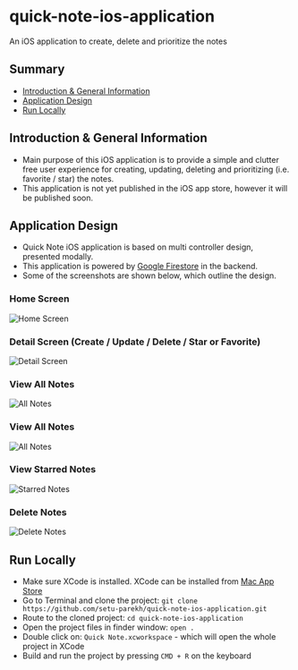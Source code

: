 # quick-note-ios-application
An iOS application to create, delete and prioritize the notes

## Summary
* [Introduction & General Information](#introduction--general-information)
* [Application Design](#application--design)
* [Run Locally](#run--locally)

## Introduction & General Information
- Main purpose of this iOS application is to provide a simple and clutter free user experience for creating, updating, deleting and prioritizing (i.e. favorite / star) the notes.
- This application is not yet published in the iOS app store, however it will be published soon.

## Application Design
- Quick Note iOS application is based on multi controller design, presented modally.
- This application is powered by [Google Firestore](https://cloud.google.com/firestore) in the backend.
- Some of the screenshots are shown below, which outline the design.

### Home Screen
![Home Screen](https://github.com/setu-parekh/quick-note-ios-application/blob/main/Images/home-screen.png)

### Detail Screen (Create / Update / Delete / Star or Favorite)
![Detail Screen](https://github.com/setu-parekh/quick-note-ios-application/blob/main/Images/detail-screen.png)

### View All Notes
![All Notes](https://github.com/setu-parekh/quick-note-ios-application/blob/main/Images/view-all-notes.png)

### View All Notes
![All Notes](https://github.com/setu-parekh/quick-note-ios-application/blob/main/Images/view-all-notes.png)

### View Starred Notes
![Starred Notes](https://github.com/setu-parekh/quick-note-ios-application/blob/main/Images/view-only-starred-notes.png)

### Delete Notes
![Delete Notes](https://github.com/setu-parekh/quick-note-ios-application/blob/main/Images/delete-notes.png)

## Run Locally
* Make sure XCode is installed. XCode can be installed from [Mac App Store](https://apps.apple.com/us/app/xcode/id497799835?mt=12)
* Go to Terminal and clone the project: `git clone https://github.com/setu-parekh/quick-note-ios-application.git`
* Route to the cloned project: `cd quick-note-ios-application`
* Open the project files in finder window: `open .`
* Double click on: `Quick Note.xcworkspace` - which will open the whole project in XCode
* Build and run the project by pressing `CMD + R` on the keyboard
